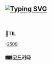 [![Typing SVG](https://readme-typing-svg.demolab.com?font=Fira+Code&size=30&pause=1000&color=8376F7&center=true&vCenter=true&width=600&lines=Today+I+learned)](https://git.io/typing-svg)
--- 
<br>
<h3>📝TIL</h3> 
-<a href="https://github.com/kimpompu/TIL/tree/main/2509">2509</a> 
<br>
<h3>⌨<a href="https://github.com/kimpompu/TIL/tree/main/2509">코드카타</a></h3> 
